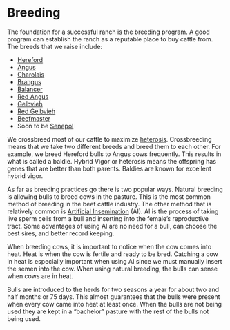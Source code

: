 # Breeding

The foundation for a successful ranch is the breeding program. A good program can establish the ranch as a reputable place to buy cattle from. 
The breeds that we raise include:
- [Hereford](https://hereford.org/)
- [Angus](http://www.angus.org/)
- [Charolais](http://charolaisusa.com/)
- [Brangus](https://gobrangus.com/)
- [Balancer](https://www.gelbvieh.org/about/edge)
- [Red Angus](https://redangus.org/)
- [Gelbvieh](https://www.gelbvieh.org/)
- [Red Gelbvieh](https://www.gelbvieh.org/)
- [Beefmaster](https://www.gelbvieh.org/)
- Soon to be [Senepol](http://www.senepolcattle.com/)

We crossbreed most of our cattle to maximize [heterosis](https://www.britannica.com/science/heterosis). Crossbreeding means that we take two different breeds and breed them to each other. For example, we breed Hereford bulls to Angus cows frequently. This results in what is called a baldie. Hybrid Vigor or heterosis means the offspring has genes that are better than both parents. Baldies are known for excellent hybrid vigor.

As far as breeding practices go there is two popular ways. Natural breeding is allowing bulls to breed cows in the pasture. This is the most common method of breeding in the beef cattle industry. The other method that is relatively common is [Artificial Insemination](http://www.thebeefsite.com/articles/721/artificial-insemination-for-beef-cattle/) (AI). AI is the process of taking live sperm cells from a bull and inserting into the female’s reproductive tract. Some advantages of using AI are no need for a bull, can choose the best sires, and better record keeping. 

When breeding cows, it is important to notice when the cow comes into heat. Heat is when the cow is fertile and ready to be bred. Catching a cow in heat is especially important when using AI since we must manually insert the semen into the cow. When using natural breeding, the bulls can sense when cows are in heat.

Bulls are introduced to the herds for two seasons a year for about two and half months or 75 days. This almost guarantees that the bulls were present when every cow came into heat at least once. When the bulls are not being used they are kept in a “bachelor” pasture with the rest of the bulls not being used.

